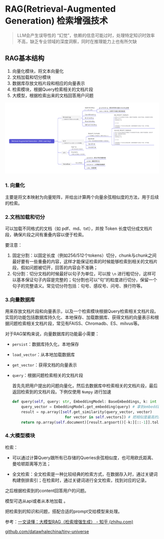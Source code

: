 # RAG(Retrieval-Augmented Generation) 检索增强技术

> LLM会产生误导性的 “幻觉”，依赖的信息可能过时，处理特定知识时效率不高，缺乏专业领域的深度洞察，同时在推理能力上也有所欠缺



## RAG基本结构

1. 向量化模块，将文本向量化
2. 文档加载和切分模块
3. 数据库存放文档片段和相应的向量表示
4. 检索模块，根据Query检索相关的文档片段
5. 大模型，根据检索出来的文档回答用户问题

![Retrieval-Augmented Generation（RAG-Learning）](pics/t2/Retrieval-Augmented%20Generation%EF%BC%88RAG-Learning%EF%BC%89.png)

### 1. 向量化

主要是将文本映射为向量矩阵，并给出计算两个向量余弦相似度的方法，用于后续的检索。

### 2.文档加载和切分

可以加载不同格式的文档（如 pdf、md、txt），并按 Token 长度切分成文档片段，确保片段之间有重叠内容以便于检索。

要注意：

1. 固定分割：以固定长度（例如256/512个tokens）切分，chunk与chunk之间最好要有一些重叠的内容，这样才能保证检索的时候能够检索到相关的文档片段，假如问题被切开，回答的内容会不准确；
2. 句分割：切分文档的时候最好以句子为单位，可以按 `\n` 进行粗切分，这样可以基本保证句子内容是完整的；句分割也可以”句”的粒度进行切分，保留一个句子的完整语义。常见切分符包括：句号、感叹号、问号、换行符等。

### 3.向量数据库

用来存放文档片段和向量表示，以及一个检索模块根据Query检索相关文档片段。实现的功能包括数据库持久化、本地保存、加载数据库、获得文档的向量表示和根据问题检索相关文档片段，常见有FAISS、Chromadb、ES、milvus等。

对于RAG架构来说，向量数据库的功能最小需要：

- `persist`：数据库持久化，本地保存

- `load_vector`：从本地加载数据库

- `get_vector`：获得文档的向量表示

- `query`：根据问题检索相关的文档片段

  首先先把用户提出的问题向量化，然后去数据库中检索相关的文档片段，最后返回检索到的文档片段。下例仅使用 `Numpy` 进行加速

  ```py
  def query(self, query: str, EmbeddingModel: BaseEmbeddings, k: int = 1) -> List[str]:
      query_vector = EmbeddingModel.get_embedding(query) # 拿到embedding模型的向量化结果
      result = np.array([self.get_similarity(query_vector, vector)
                          for vector in self.vectors]) # 把相似度最高的放在后面
      return np.array(self.document)[result.argsort()[-k:][::-1]].tolist() # -k从后往前取结果
  ```

### 4.大模型模块

检索：

- 可以通过计算Query跟所有已存储的Queries余弦相似度，也可用欧氏距离、曼哈顿距离等方法；

- 全文检索：全文检索是一种比较经典的检索方式，在数据存入时，通过关键词构建倒排索引；在检索时，通过关键词进行全文检索，找到对应的记录。

之后根据检索到的content回答用户的问题。

模型可选从api或者从本地加载 。

把检索到的知识和问题，搭配合适的prompt交给模型来处理。

参考：[一文读懂：大模型RAG（检索增强生成） - 知乎 (zhihu.com)](https://zhuanlan.zhihu.com/p/675509396)

[github.com/datawhalechina/tiny-universe](https://github.com/datawhalechina/tiny-universe/blob/main/content/TinyRAG/readme.md)

